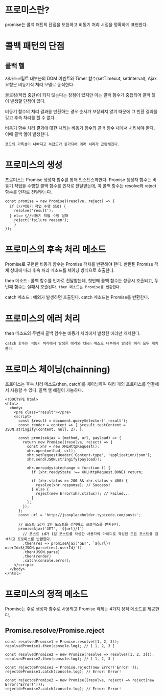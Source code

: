 # 프로미스란?
promise는 콜백 패턴의 단점을 보완하고 비동기 처리 시점을 명확하게 표현한다.

# 콜백 패턴의 단점

  ## 콜백 헬
  자바스크립트 대부분의 DOM 이벤트와 Timer 함수(setTimeout, setInterval), Ajax 요청은 비동기식 처리 모델로 동작한다. 

  블로킹(작업 중단)이 되지 않는다는 장점이 있지만 이는 콜백 함수가 중첩되어 콜백 헬이 발생할 단점이 있다. 

  비동기 함수의 처리 결과를 반환하는 경우 순서가 보장되지 않기 때문에 그 반환 결과를 갖고 후속 처리를 할 수 없다. 

  비동기 함수 처리 결과에 대한 처리는 비동기 함수의 콜백 함수 내에서 처리해야 한다. 이때 콜백 헬이 발생한다.

  `코드의 가독성이 나빠지고 복잡도가 증가되어 에러 처리가 곤란해진다.`


# 프로미스의 생성
프로미스는 Promise 생성자 함수를 통해 인스턴스화한다. 
Promise 생성자 함수는 비동기 작업을 수행할 콜백 함수를 인자로 전달받는데, 이 콜백 함수는 resolve와 reject 함수를 인자로 전달받는다.

```
const promise = new Promise((resolve, reject) => {
  if (//비동기 작업 수행 성공) {
    resolve('result');
  } else {//비동기 작업 수행 실패
    reject('failure reasen');
    }
});
```

# 프로미스의 후속 처리 메소드
Promise로 구현한 비동기 함수는 Promise 객체를 반환해야 한다. 
반환된 Promise 객체 상태에 따라 후속 처리 메소드를 체이닝 방식으로 호출한다.

then 메소드 : 콜백 함수를 인자로 전달받는데, 첫번째 콜백 함수는 성공시 호출되고, 두번째 함수는 실패시 호출된다. 
`then 메소드는 Promise를 반환한다.`

catch 메소드 : 예외가 발생하면 호출된다. catch 메소드는 Promise를 반환한다.


# 프로미스의 에러 처리 
then 메소드의 두번째 콜백 함수는 비동기 처리에서 발생한 에러만 캐치한다.

`catch 함수는 비동기 처리에서 발생한 에러와 then 메소드 내부에서 발생한 에러 모두 캐치한다.`


# 프로미스 체이닝(chainning) 
프로미스는 후속 처리 메소드(then, catch)를 체이닝하여 여러 개의 프로미스를 연결해서 사용할 수 있다. 콜백 헬 해결이 가능하다. 

```
<!DOCTYPE html>
<html>
  <body>
    <pre class="result"></pre>
    <script>
      const $result = document.querySelector('.result');
      const render = content => { $result.testContent = JSON.stringify(content, null, 2); };

      const promiseAjax = (method, url, payload) => {
        return new Promise((resolve, reject) => {
          const xhr = new XMLHttpRequest();
          xhr.open(method, url);
          xhr.setRequestHeader('Content-type', 'application/json');
          xhr.send(JSON.stringify(payload));

          xhr.onreadystatechange = function () {
            if (xhr.readyState !== XHLHttpRequest.DONE) return;

            if (xhr.status >= 200 && xhr.status < 400) {
              resolve(xhr.response); // Success!
            } else {
              reject(new Error(xhr.status)); // Failed...
            }
          };
        });
      };
      const url = 'http://jsonplaceholder.typicode.com/posts';

      // 포스트 id가 1인 포스트를 검색하고 프로미스를 반환한다.
      promiseAjax('GET', `${url}/1`)
        // 포스트 id가 1일 포스트를 작성한 사용자의 아이디로 작성된 모든 포스트를 검색하고 프로미스를 반환한다.
        .then(res => promiseAjax('GET', `${url}?userId=${JSON.parse(res).userId}`))
        .then(JSON.parse)
        .then(render)
        .catch(console.error);
    </script> 
  </body>
</html>
```


# 프로미스의 정적 메소드
Promise는 주로 생성자 함수로 사용되고 Promise 객체는 4가지 정적 메소드를 제공한다.

  ## Promise.resolve/Promise.reject
  ```
  const resolvedPromise1 = Promise.resolve([1, 2, 3]);
  resolvedPromise1.then(console.log); // [ 1, 2, 3 ]

  const resolvedPromise2 = new Promise(resolve => resolve([1, 2, 3]));
  resolvedPromise2.then(console.log); // [ 1, 2, 3 ]

  const rejectdePromise1 = Promise.reject(new Error('Error!'));
  rejectdePromise1.catch(console.log); // Error: Error!

  const rejectdePromise2 = new Promise((resolve, reject) => reject(new Error('Error!')));
  rejectdePromise2.catch(console.log); // Error: Error!
  ```


